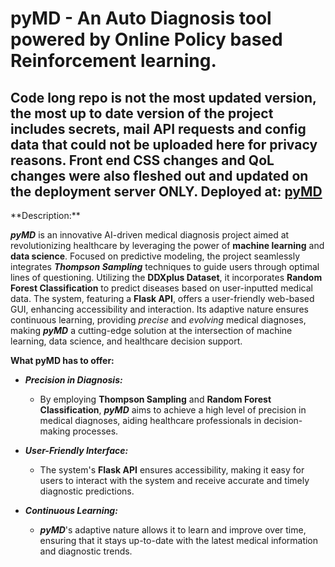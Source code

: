 <h1>pyMD - An Auto Diagnosis tool powered by Online Policy based Reinforcement learning.</h1>
<h2>Code long repo is not the most updated version, the most up to date version of the project includes secrets, mail API requests and config data that could not be uploaded here for privacy reasons. Front end CSS changes and QoL changes were also fleshed out and updated on the deployment server ONLY. 
Deployed at: <a href= 'https://www.kingzel.pythonanywhere.com'>pyMD</a>
</h2>
**Description:**

**_pyMD_** is an innovative AI-driven medical diagnosis project aimed at revolutionizing healthcare by leveraging the power of **machine learning** and **data science**. Focused on predictive modeling, the project seamlessly integrates **_Thompson Sampling_** techniques to guide users through optimal lines of questioning. Utilizing the **DDXplus Dataset**, it incorporates **Random Forest Classification** to predict diseases based on user-inputted medical data. The system, featuring a **Flask API**, offers a user-friendly web-based GUI, enhancing accessibility and interaction. Its adaptive nature ensures continuous learning, providing _precise_ and _evolving_ medical diagnoses, making **_pyMD_** a cutting-edge solution at the intersection of machine learning, data science, and healthcare decision support.

**What pyMD has to offer:**

- **_Precision in Diagnosis:_**
  - By employing **Thompson Sampling** and **Random Forest Classification**, **_pyMD_** aims to achieve a high level of precision in medical diagnoses, aiding healthcare professionals in decision-making processes.

- **_User-Friendly Interface:_**
  - The system's **Flask API** ensures accessibility, making it easy for users to interact with the system and receive accurate and timely diagnostic predictions.

- **_Continuous Learning:_**
  - **_pyMD_**'s adaptive nature allows it to learn and improve over time, ensuring that it stays up-to-date with the latest medical information and diagnostic trends.

